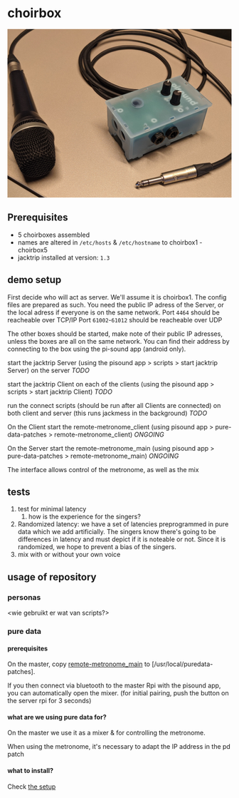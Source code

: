 # choirbox

![choirbox](./images/choirbox.jpg)

## Prerequisites

- 5 choirboxes assembled
- names are altered in `/etc/hosts` & `/etc/hostname` to choirbox1 - choirbox5
- jacktrip installed at version: `1.3`

## demo setup

First decide who will act as server. We'll assume it is choirbox1. The config files are prepared as such.
You need the public IP adress of the Server, or the local adress if everyone is on the same network.
Port `4464` should be reacheable over TCP/IP
Port `61002`-`61012` should be reacheable over UDP

The other boxes should be started, make note of their public IP adresses, unless the boxes are all on the same network. You can find their address by connecting to the box using the pi-sound app (android only).

start the jacktrip Server  (using the pisound app > scripts > start jacktrip Server) on the server *TODO*

start the jacktrip Client on each of the clients (using the pisound app > scripts > start jacktrip Client) *TODO* 

run the connect scripts (should be run after all Clients are connected) on both client and server (this runs jackmess in the background) *TODO*

On the Client start the remote-metronome_client (using pisound app > pure-data-patches > remote-metronome_client) *ONGOING*

On the Server start the remote-metronome_main (using pisound app > pure-data-patches > remote-metronome_main) *ONGOING*

The interface allows control of the metronome, as well as the mix

## tests

1. test for minimal latency
   1. how is the experience for the singers?
2. Randomized latency: we have a set of latencies preprogrammed in pure data which we add artificially. The singers know there's going to be differences in latency and must depict if it is noteable or not. Since it is randomized, we hope to prevent a bias of the singers.
3. mix with or without your own voice

## usage of repository

### personas

<wie gebruikt er wat van scripts?>

### pure data

#### prerequisites

On the master, copy [remote-metronome_main](./remote-metronome_client/) to [/usr/local/puredata-patches].

If you then connect via bluetooth to the master Rpi with the pisound app, you can automatically open the mixer. (for initial pairing, push the button on the server rpi for 3 seconds)

#### what are we using pure data for?

On the master we use it as a mixer & for controlling the metronome.

When using the metronome, it's necessary to adapt the IP address in the pd patch

#### what to install?

Check [the setup](./setup.md)